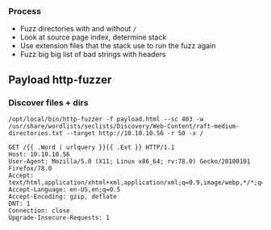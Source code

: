 ### Process

- Fuzz directories with and without `/`
- Look at source page index, determine stack
- Use extension files that the stack use to run the fuzz again
- Fuzz big big list of bad strings with headers


## Payload http-fuzzer

### Discover files + dirs

```
/opt/local/bin/http-fuzzer -f payload.html --sc 403 -w /usr/share/wordlists/seclists/Discovery/Web-Content/raft-medium-directories.txt --target http://10.10.10.56 -r 50 -x /
```

```
GET /{{ .Word | urlquery }}{{ .Ext }} HTTP/1.1
Host: 10.10.10.56
User-Agent: Mozilla/5.0 (X11; Linux x86_64; rv:78.0) Gecko/20100101 Firefox/78.0
Accept: text/html,application/xhtml+xml,application/xml;q=0.9,image/webp,*/*;q=0.8
Accept-Language: en-US,en;q=0.5
Accept-Encoding: gzip, deflate
DNT: 1
Connection: close
Upgrade-Insecure-Requests: 1


```
